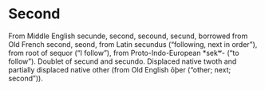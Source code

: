 # Second

From Middle English secunde, second, secound, secund, borrowed from Old French second, seond, from Latin secundus (“following, next in order”), from root of sequor (“I follow”), from Proto-Indo-European *sekʷ- (“to follow”). Doublet of secund and secundo. Displaced native twoth and partially displaced native other (from Old English ōþer (“other; next; second”)). 

<instruqt-completion heading="You have completed the lab!" finish-button-label="Stop & Exit"></instruqt-completion>